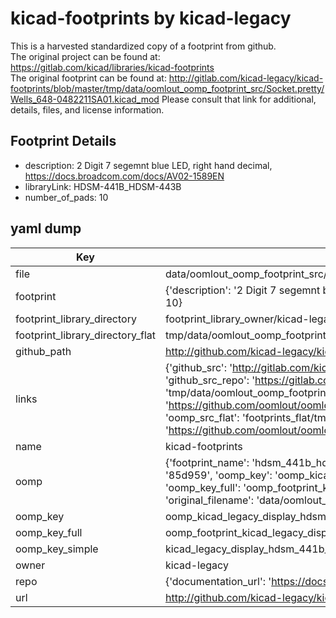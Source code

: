 # kicad-footprints by kicad-legacy  
This is a harvested standardized copy of a footprint from github.  
The original project can be found at:  
https://gitlab.com/kicad/libraries/kicad-footprints  
The original footprint can be found at:
http://gitlab.com/kicad-legacy/kicad-footprints/blob/master/tmp/data/oomlout_oomp_footprint_src/Socket.pretty/Wells_648-0482211SA01.kicad_mod
Please consult that link for additional, details, files, and license information.  
## Footprint Details
* description: 2 Digit 7 segemnt blue LED, right hand decimal, https://docs.broadcom.com/docs/AV02-1589EN  
* libraryLink: HDSM-441B_HDSM-443B  
* number_of_pads: 10  
## yaml dump  
| Key | Value |  
| --- | --- |  
| file | data/oomlout_oomp_footprint_src/kicad-footprints/Display.pretty/HDSM-441B_HDSM-443B.kicad_mod |  
| footprint | {'description': '2 Digit 7 segemnt blue LED, right hand decimal, https://docs.broadcom.com/docs/AV02-1589EN', 'libraryLink': 'HDSM-441B_HDSM-443B', 'number_of_pads': 10} |  
| footprint_library_directory | footprint_library_owner/kicad-legacy_kicad-footprints |  
| footprint_library_directory_flat | tmp/data/oomlout_oomp_footprint_src/footprints_flat/kicad_legacy_display_hdsm_441b_hdsm_443b/working |  
| github_path | http://github.com/kicad-legacy/kicad-footprints/blob/master/tmp/data/oomlout_oomp_footprint_src/Display.pretty/HDSM-441B_HDSM-443B.kicad_mod |  
| links | {'github_src': 'http://gitlab.com/kicad-legacy/kicad-footprints/blob/master/tmp/data/oomlout_oomp_footprint_src/Socket.pretty/Wells_648-0482211SA01.kicad_mod', 'github_src_repo': 'https://gitlab.com/kicad/libraries/kicad-footprints', 'oomp_bot': 'tmp/data/oomlout_oomp_footprint_src/footprints/kicad_legacy_display_hdsm_441b_hdsm_443b/working', 'oomp_bot_github': 'https://github.com/oomlout/oomlout_oomp_footprint_bot/tree/main/tmp/data/oomlout_oomp_footprint_src/footprints/kicad_legacy_display_hdsm_441b_hdsm_443b/working', 'oomp_src_flat': 'footprints_flat/tmp/data/oomlout_oomp_footprint_src/footprints_flat/kicad_legacy_display_hdsm_441b_hdsm_443b/working', 'oomp_src_flat_github': 'https://github.com/oomlout/oomlout_oomp_footprint_src/tree/main/tmp/data/oomlout_oomp_footprint_src/footprints_flat/kicad_legacy_display_hdsm_441b_hdsm_443b/working'} |  
| name | kicad-footprints |  
| oomp | {'footprint_name': 'hdsm_441b_hdsm_443b', 'library_name': 'display', 'md5': '85d959464c7723fb1bd5b89598d45e71', 'md5_10': '85d959464c', 'md5_5': '85d95', 'md5_6': '85d959', 'oomp_key': 'oomp_kicad_legacy_display_hdsm_441b_hdsm_443b', 'oomp_key_extra': 'oomp_footprint_kicad_legacy_display_hdsm_441b_hdsm_443b', 'oomp_key_full': 'oomp_footprint_kicad_legacy_display_hdsm_441b_hdsm_443b_85d959', 'oomp_key_simple': 'kicad_legacy_display_hdsm_441b_hdsm_443b', 'original_filename': 'data/oomlout_oomp_footprint_src/kicad-footprints/Display.pretty/HDSM-441B_HDSM-443B.kicad_mod', 'owner_name': 'kicad_legacy'} |  
| oomp_key | oomp_kicad_legacy_display_hdsm_441b_hdsm_443b |  
| oomp_key_full | oomp_footprint_kicad_legacy_display_hdsm_441b_hdsm_443b |  
| oomp_key_simple | kicad_legacy_display_hdsm_441b_hdsm_443b |  
| owner | kicad-legacy |  
| repo | {'documentation_url': 'https://docs.github.com/rest/repos/repos#get-a-repository', 'message': 'Not Found'} |  
| url | http://github.com/kicad-legacy/kicad-footprints |  

